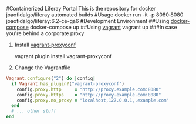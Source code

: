 #Containerized Liferay Portal
This is the repository for docker joaofidalgo/liferay automated builds
#Usage
docker run -it -p 8080:8080 joaofidalgo/liferay:6.2-ce-ga6
#Development Environment
##Using [docker-compose](https://www.docker.com/docker-compose/ "docker-compose")
docker-compose up
##Using [vagrant](https://www.vagrantup.com "vagrant")
vagrant up
###In case you're behind a corporate proxy
1. Install [vagrant-proxyconf](http://tmatilai.github.io/vagrant-proxyconf/ "vagrant-proxyconf")

   vagrant plugin install vagrant-proxyconf

2. Change the Vagrantfile

```ruby
Vagrant.configure("2") do |config|
  if Vagrant.has_plugin?("vagrant-proxyconf")
    config.proxy.http     = "http://proxy.example.com:8080"
    config.proxy.https    = "http://proxy.example.com:8080"
    config.proxy.no_proxy = "localhost,127.0.0.1,.example.com"
  end
  # ... other stuff
end
```
